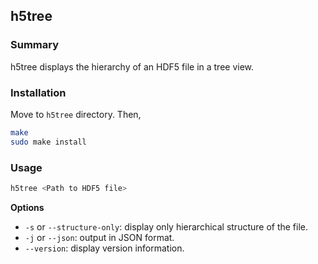 ## h5tree

### Summary
h5tree displays the hierarchy of an HDF5 file in a tree view.



### Installation
Move to `h5tree` directory.
Then,
```bash
make
sudo make install
```

### Usage
```bash
h5tree <Path to HDF5 file>
```

**Options**
- `-s` or `--structure-only`: display only hierarchical structure of the file.
- `-j` or `--json`: output in JSON format.
- `--version`: display version information.